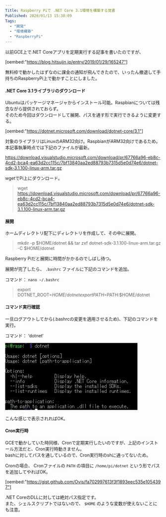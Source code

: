 ```yaml
---
Title: Raspberry Piで .NET Core 3.1環境を構築する覚書
Published: 2020/01/13 15:38:09
Tags:
  - "開発"
  - "環境構築"
  - "RaspberryPi"
---
```

以前GCE上で.NET Coreアプリを定期実行する記事を書いたのですが、

[oembed:"https://blog.hitsujin.jp/entry/2019/01/29/165247"]

無料枠で動かしたはずなのに課金の通知が飛んできたので、いったん撤退して手持ちのRaspberryPi上で動かすことにしました。  

<!-- more -->

#### .NET Core 3.1ライブラリのダウンロード  
Ubuntuはパッケージマネージャからインストール可能。Raspbianについては残念ながら提供されておらず。  
そのため今回はダウンロードして展開、パスを通す形で実行できるように変更する。  

[oembed:"https://dotnet.microsoft.com/download/dotnet-core/3.1"]

対象のライブラリはLinuxのARM32向け。RaspbianがARM32向けであるため。  
本記事執筆時点では下記のファイルが最新。  


https://download.visualstudio.microsoft.com/download/pr/67766a96-eb8c-4cd2-bca4-ea63d2cc115c/7bf13840aa2ed88793b7315d5e0d74e6/dotnet-sdk-3.1.100-linux-arm.tar.gz

wgetでPi上にダウンロード。  

> wget https://download.visualstudio.microsoft.com/download/pr/67766a96-eb8c-4cd2-bca4-ea63d2cc115c/7bf13840aa2ed88793b7315d5e0d74e6/dotnet-sdk-3.1.100-linux-arm.tar.gz  


#### 展開
ホームディレクトリ配下にディレクトリを作成して、その中に展開。  

> mkdir -p $HOME/dotnet && tar zxf dotnet-sdk-3.1.100-linux-arm.tar.gz   -C $HOME/dotnet  

Raspberry Piだと展開に時間がかかるのでしばし待つ。  

展開が完了したら、 `.bashrc` ファイルに下記のコマンドを追加。  

コマンド： `nano ~/.bashrc`  

> export DOTNET_ROOT=$HOME/dotnet  
> export PATH=$PATH:$HOME/dotnet

#### コマンド実行確認  

一旦ログアウトしてから(.bashrcの変更を適用させるため)、下記のコマンドを実行。  

コマンド： ‘dotnet‘  

![](20200112011545.png) 

こんな感じで表示されればOK。  

#### Cron実行時  
GCEで動かしていた時同様、Cronで定期実行したいのですが、上記のインストール方法だと、Cron実行時動きません。  
bashに対してパスを通しているので、Cron実行時のshに通ってないため。  

Cronの場合、
Cronファイルの `PATH` の項目に `/home/pi/dotnet` という形でパスを追加してやればOK。  

[oembed:"https://gist.github.com/Ovis/fa702997613f3f1893eec535e1054397"]

.NET CoreのDLLに対しては絶対パス指定です。  
また、シェルスクリプトではないので、 `$HOME` のような変数が使えないことにも注意。  